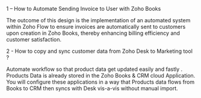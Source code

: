 1 – How to Automate Sending Invoice to User with Zoho Books

The outcome of this design is the implementation of an automated system within Zoho Flow to ensure invoices are automatically sent to customers upon creation in Zoho Books, thereby enhancing billing efficiency and customer satisfaction.

2 - How to copy and sync customer data from Zoho Desk to Marketing tool ?

Automate workflow so that product data get updated easily and fastly .
Products Data is already stored in the Zoho Books & CRM cloud Application. You will configure these applications in a way that Products data flows from Books to CRM then syncs with Desk vis-a-vis without manual import. 

